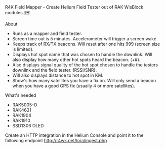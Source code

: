 R4K Field Mapper - Create Helium Field Tester out of RAK WisBlock modules.🗺️

About
- Runs as a mapper and field tester.
- Screen time out is 5 minutes. Accelerometer will trigger a screen wake.
- Keeps track of RX/TX beacons. Will reset after one hits 999 (screen size is limited).
- Displays hot spot name that was chosen to handle the downlink. Will also display how many other hot spots heard the beacon. (+#).
- Also displays signal quality of the hot spot chosen to handle the testers downlink and the field tester. (RSSI/SNR).
- Will also displays distance to hot spot in KM.
- Show's how many satellites you have a fix on. Will only send a beacon when you have a good GPS fix (usually 4 or more satellites). 

What's needed
- RAK5005-O
- RAK4631
- RAK1904
- RAK1910
- SSD1306 OLED

Create an HTTP integration in the Helium Console and point it to the following endpoint 
http://r4wk.net/lora/ingest.php

